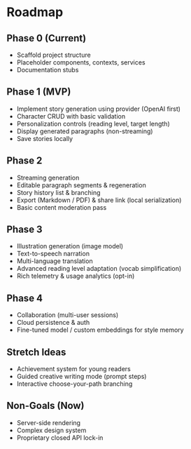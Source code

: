 # Roadmap

## Phase 0 (Current)
- Scaffold project structure
- Placeholder components, contexts, services
- Documentation stubs

## Phase 1 (MVP)
- Implement story generation using provider (OpenAI first)
- Character CRUD with basic validation
- Personalization controls (reading level, target length)
- Display generated paragraphs (non-streaming)
- Save stories locally

## Phase 2
- Streaming generation
- Editable paragraph segments & regeneration
- Story history list & branching
- Export (Markdown / PDF) & share link (local serialization)
- Basic content moderation pass

## Phase 3
- Illustration generation (image model)
- Text-to-speech narration
- Multi-language translation
- Advanced reading level adaptation (vocab simplification)
- Rich telemetry & usage analytics (opt-in)

## Phase 4
- Collaboration (multi-user sessions)
- Cloud persistence & auth
- Fine-tuned model / custom embeddings for style memory

## Stretch Ideas
- Achievement system for young readers
- Guided creative writing mode (prompt steps)
- Interactive choose-your-path branching

## Non-Goals (Now)
- Server-side rendering
- Complex design system
- Proprietary closed API lock-in
